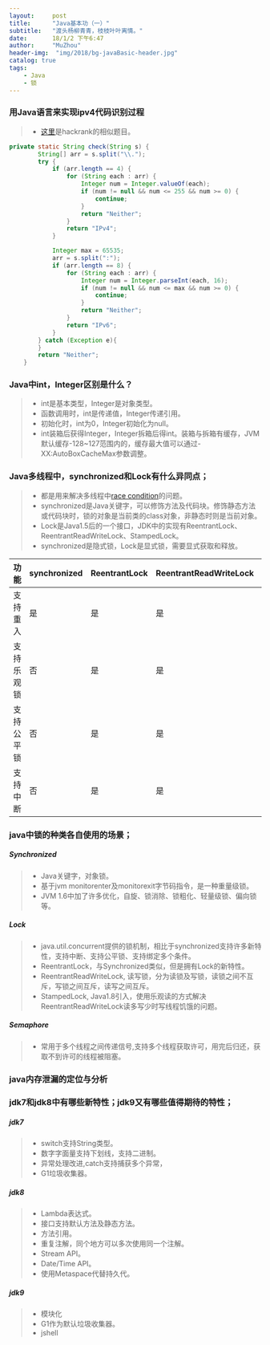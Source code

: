 ```yaml
---
layout:     post
title:      "Java基本功（一）"
subtitle:   "渡头杨柳青青，枝枝叶叶离情。"
date:       18/1/2 下午6:47
author:     "MuZhou"
header-img:  "img/2018/bg-javaBasic-header.jpg"
catalog: true
tags:
    - Java
    - 锁
---
```


### 用Java语言来实现ipv4代码识别过程
   > - [这里](https://www.hackerrank.com/challenges/ip-address-validation/problem)是hackrank的相似题目。

~~~ java
private static String check(String s) {
        String[] arr = s.split("\\.");
        try {
            if (arr.length == 4) {
                for (String each : arr) {
                    Integer num = Integer.valueOf(each);
                    if (num != null && num <= 255 && num >= 0) {
                        continue;
                    }
                    return "Neither";
                }
                return "IPv4";
            }

            Integer max = 65535;
            arr = s.split(":");
            if (arr.length == 8) {
                for (String each : arr) {
                    Integer num = Integer.parseInt(each, 16);
                    if (num != null && num <= max && num >= 0) {
                        continue;
                    }
                    return "Neither";
                }
                return "IPv6";
            }
        } catch (Exception e){
        }
        return "Neither";
    }
~~~

### Java中int，Integer区别是什么？
   > - int是基本类型，Integer是对象类型。
   > - 函数调用时，int是传递值，Integer传递引用。
   > - 初始化时，int为0，Integer初始化为null。
   > - int装箱后获得Integer，Integer拆箱后得int。装箱与拆箱有缓存，JVM默认缓存-128~127范围内的，缓存最大值可以通过-XX:AutoBoxCacheMax参数调整。

### Java多线程中，synchronized和Lock有什么异同点；
  > - 都是用来解决多线程中[race condition](https://en.wikipedia.org/wiki/Race_condition)的问题。
  > - synchronized是Java关键字，可以修饰方法及代码块。修饰静态方法或代码块时，锁的对象是当前类的class对象，非静态时则是当前对象。
  > - Lock是Java1.5后的一个接口，JDK中的实现有ReentrantLock、ReentrantReadWriteLock、StampedLock。
  > - synchronized是隐式锁，Lock是显式锁，需要显式获取和释放。

|功能| synchronized|ReentrantLock|ReentrantReadWriteLock|StampedLock|
|----|----|----|----|----|
|支持重入|是|是|是|否|
支持乐观锁|否|是|是|是
支持公平锁|否|是|是|是
支持中断|否|是|是|是


### java中锁的种类各自使用的场景；
##### Synchronized
> - Java关键字，对象锁。
>- 基于jvm monitorenter及monitorexit字节码指令，是一种重量级锁。
>- JVM 1.6中加了许多优化，自旋、锁消除、锁粗化、轻量级锁、偏向锁等。

##### Lock
 >- java.util.concurrent提供的锁机制，相比于synchronized支持许多新特性，支持中断、支持公平锁、支持绑定多个条件。
 >- ReentrantLock，与Synchronized类似，但是拥有Lock的新特性。
 >- ReentrantReadWriteLock, 读写锁，分为读锁及写锁，读锁之间不互斥，写锁之间互斥，读写之间互斥。
 >- StampedLock, Java1.8引入，使用乐观读的方式解决ReentrantReadWriteLock读多写少时写线程饥饿的问题。

##### Semaphore
>- 常用于多个线程之间传递信号,支持多个线程获取许可，用完后归还，获取不到许可的线程被阻塞。

### java内存泄漏的定位与分析

### jdk7和jdk8中有哪些新特性；jdk9又有哪些值得期待的特性；
##### jdk7
>- switch支持String类型。
>- 数字字面量支持下划线，支持二进制。
>- 异常处理改进,catch支持捕获多个异常，
>- G1垃圾收集器。

##### jdk8
>- Lambda表达式。
>- 接口支持默认方法及静态方法。
>- 方法引用。
>- 重复注解，同个地方可以多次使用同一个注解。
>- Stream API。
>- Date/Time API。
>- 使用Metaspace代替持久代。

##### jdk9
>- 模块化
>- G1作为默认垃圾收集器。
>- jshell

